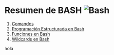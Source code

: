 # Resumen de BASH ![Bash](https://img.shields.io/badge/Bash-%2312100E.svg?style=flat-square&logo=gnu-bash&logoColor=white)

1. [Comandos](docs/Comandos.md#comandos)
2. [Programación Estructurada en Bash](docs/programación.md#programación-estructurada-en-bash)
3. [Funciones en Bash](docs/funciones.md#funciones-en-bash)
4. [Wildcards en Bash](docs/wildcards.md#wildcards-en-bash)

hola